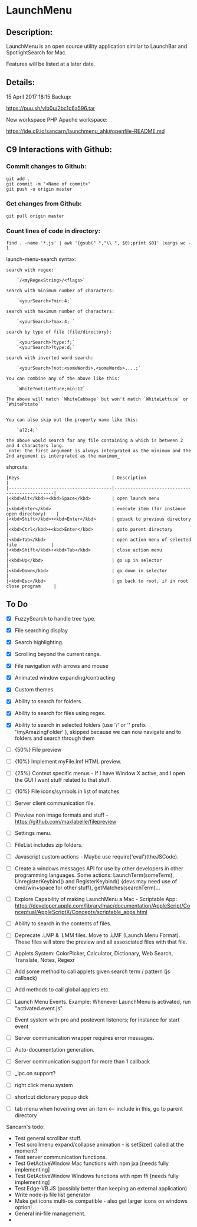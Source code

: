# LaunchMenu

## Description:

LaunchMenu is an open source utility application similar to LaunchBar and SpotlightSearch for Mac.

Features will be listed at a later date.

## Details:

15 April 2017 18:15 Backup: 

https://puu.sh/vlb0u/2bc1c6a596.tar

New workspace PHP Apache workspace: 

https://ide.c9.io/sancarn/launchmenu_ahk#openfile-README.md

## C9 Interactions with Github:

### Commit changes to Github:

```
git add . 
git commit -m "<Name of commit>"
git push -u origin master
```

### Get changes from Github:
```
git pull origin master
```

### Count lines of code in directory:
```
find . -name '*.js' | awk '{gsub(" ","\\ ", $0);print $0}' |xargs wc -l
```

launch-menu-search syntax:
    
    search with regex:
    
        `/<myRegexString>/<flags>`
    
    search with minimum number of characters:
    
        `<yourSearch>?min:4;`
    
    search with maximum number of characters:
    
        `<yourSearch>?max:4; `
    
    search by type of file (file/directory):
    
        `<yourSearch>?type:f;`
        `<yourSearch>?type:d;`
    
    search with inverted word search:
    
        `<yourSearch>?not:<someWords>,<someWords>,...;`
    
    You can combine any of the above like this:
    
        `White?not:Lettuce;min:12`
                   
    The above will match `WhiteCabbage` but won't match `WhiteLettuce` or `WhitePotato`
    
    
    You can also skip out the property name like this:
    
        `a?2;4;`
    
    the above would search for any file containing a which is between 2 and 4 characters long.
    _note: the first argument is always interprated as the minimum and the 2nd argument is interprated as the maximum_

shorcuts:

    |Keys                                   | Description                                   |
    |---------------------------------------|-----------------------------------------------|
    |<kbd>Alt</kbd>+<kbd>Space</kbd>        | open launch menu                              |
    |<kbd>Enter</kbd>                       | execute item (for instance open directory)    |
    |<kbd>Shift</kbd>+<kbd>Enter</kbd>      | goback to previous directory                  |
    |<kbd>Ctrl</kbd>+<kbd>Enter</kbd>       | goto parent directory                         |
    |<kbd>Tab</kbd>                         | open action menu of selected file             |
    |<kbd>Shift</kbd>+<kbd>Tab</kbd>        | close action menu                             |
    |<kbd>Up</kbd>                          | go up in selector                             |
    |<kbd>Down</kbd>                        | go down in selector                           |
    |<kbd>Esc</kbd>                         | go back to root, if in root close program     |
    
## To Do

* [X] FuzzySearch to handle tree type.
* [X] File searching display
* [X] Search highlighting.
* [X] Scrolling beyond the current range.
* [X] File navigation with arrows and mouse
* [X] Animated window expanding/contracting
* [X] Custom themes
* [X] Ability to search for folders
* [X] Ability to search for files using regex.
* [X] Ability to search in selected folders (use '/' or '\' prefix '\myAmazingFolder' ), skipped because we can now navigate and to folders and search through them 
* [ ] {50%} File preview
* [ ] {10%} Implement myFile.lmf HTML preview.
* [ ] {25%} Context specific menus - If I have Window X active, and I open the GUI I want stuff related to that stuff.
* [ ] {10%} File icons/symbols in list of matches
* [ ] Server client communication file.
* [ ] Preview non image formats and stuff - https://github.com/maxlabelle/filepreview
* [ ] Settings menu.
* [ ] FileList includes zip folders.
* [ ] Javascript custom actions - Maybe use require('eval')(theJSCode).
* [ ] Create a windows messages API for use by other developers in other programming languages. Some actions: LaunchTerm(someTerm), UnregisterKeybind() and RegisterKeybind() {devs may need use of cmd/win+space for other stuff}, getMatches(searchTerm)...
* [ ] Explore Capability of making LaunchMenu a Mac - Scriptable App: https://developer.apple.com/library/mac/documentation/AppleScript/Conceptual/AppleScriptX/Concepts/scriptable_apps.html
* [ ] Ability to search in the contents of files.
* [ ] Deprecate .LMP & .LMM files. Move to .LMF (Launch Menu Format). These files will store the preview and all assosciated files with that file.
* [ ] Applets System: ColorPicker, Calculator, Dictionary, Web Search, Translate, Notes, Regexr
* [ ] Add some method to call applets given search term / pattern (js callback)
* [ ] Add methods to call global applets etc.
* [ ] Launch Menu Events. Example: Whenever LaunchMenu is activated, run "activated.event.js"
* [ ] Event system with pre and postevent listeners; for instance for start event
* [ ] Server communication wrapper requires error messages.
* [ ] Auto-documentation generation.
* [ ] Server communication support for more than 1 callback
* [ ] _ipc.on support?
* [ ] right click menu system
* [ ] shortcut dictonary popup dick
* [ ] tab menu when hovering over an item <-- include in this, go to parent directory


Sancarn's todo:

* Test general scrollbar stuff.
* Test scrollmenu expand/collapse animation - is setSize() called at the moment?
* Test server communication functions.
* Test GetActiveWindow Mac functions with npm jxa        [needs fully implementing]
* Test GetActiveWindow Windows functions with npm ffi    [needs fully implementing]
* Test Edge-VB.JS (possibly better than keeping an external application) 
* Write node-js file list generator 
* Make get icons multi-os compatible - also get larger icons on windows option!
* General ini-file management.
* 

